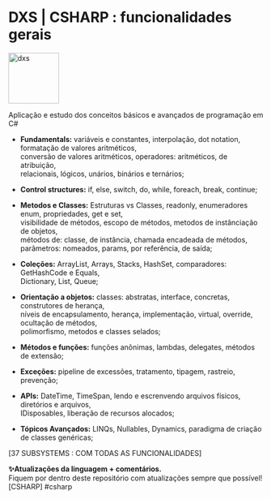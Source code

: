 # DXS | CSHARP : funcionalidades gerais
<img src="https://dataxstudios.com.br/assets/images/logo_DXS_400_190.png" alt="dxs" width="100"/> 

Aplicação e estudo dos conceitos básicos e avançados de programação em C#

- **Fundamentals:** variáveis e constantes, interpolação, dot notation, formatação de valores aritméticos,<br>
conversão de valores aritméticos, operadores: aritméticos, de atribuição,<br>
relacionais, lógicos, unários, binários e ternários;

- **Control structures:** if, else, switch, do, while, foreach, break, continue;<br>

- **Metodos e Classes:** Estruturas vs Classes, readonly, enumeradores enum, propriedades, get e set,<br>
visibilidade de métodos, escopo de métodos, metodos de instânciação de objetos,<br>
métodos de: classe, de instância, chamada encadeada de métodos,<br>
parâmetros: nomeados, params, por referência, de saída;

- **Coleções:** ArrayList, Arrays, Stacks, HashSet, comparadores: GetHashCode e Equals,<br>
Dictionary, List<T>, Queue<T>;

- **Orientação a objetos:** classes: abstratas, interface, concretas, construtores de herança,<br>
níveis de encapsulamento, herança, implementação, virtual, override, ocultação de métodos,<br>
polimorfismo, metodos e classes selados;

- **Métodos e funções:** funções anônimas, lambdas, delegates, métodos de extensão;

- **Exceções:** pipeline de excessões, tratamento, tipagem, rastreio, prevenção;

- **APIs:** DateTime, TimeSpan, lendo e escrenvendo arquivos físicos, diretórios e arquivos,<br>
IDisposables, liberação de recursos alocados;

- **Tópicos Avançados:** LINQs, Nullables, Dynamics, paradigma de criação de classes genéricas;

[37 SUBSYSTEMS : COM TODAS AS FUNCIONALIDADES]

**✨Atualizações da linguagem + comentários.**<br>
Fiquem por dentro deste repositório com atualizações sempre que possível![CSHARP] #csharp
